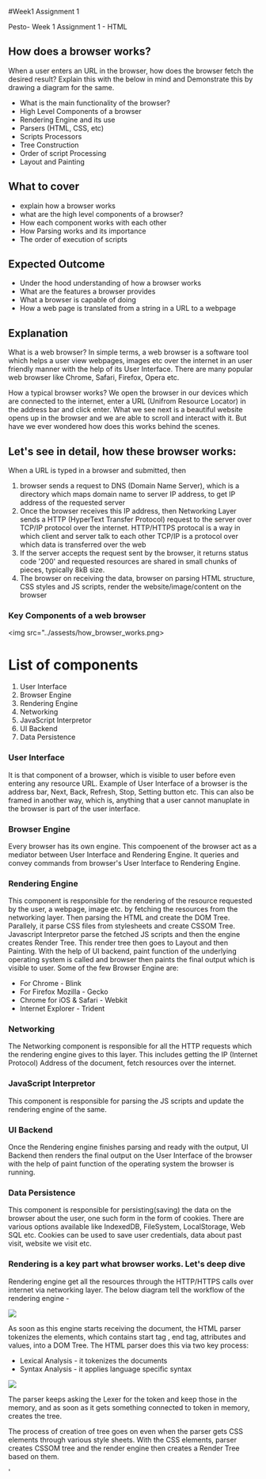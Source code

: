 #Week1 Assignment 1

Pesto- Week 1 Assignment 1 - HTML

## How does a browser works?

When a user enters an URL in the browser, how does the browser fetch the desired result? Explain this with the below in mind and Demonstrate this by drawing a diagram for the same.
- What is the main functionality of the browser?
- High Level Components of a browser
- Rendering Engine and its use
- Parsers (HTML, CSS, etc)
- Scripts Processors
- Tree Construction
- Order of script Processing
- Layout and Painting

## What to cover
- explain how a browser works
- what are the high level components of a browser?
- How each component works with each other
- How Parsing works and its importance
- The order of execution of scripts

## Expected Outcome
- Under the hood understanding of how a browser works
- What are the features a browser provides
- What a browser is capable of doing
- How a web page is translated from a string in a URL to a webpage


## Explanation
What is a web browser? 
In simple terms, a web browser is a software tool which helps a user view webpages, images etc over the internet in an user friendly manner with the help of its User Interface.
There are many popular web browser like Chrome, Safari, Firefox, Opera etc. 

How a typical browser works?
We open the browser in our devices which are connected to the internet, enter a URL (Unifrom Resource Locator) in the address bar and click enter. What we see next is a beautiful website opens up in the browser and we are able to scroll and interact with it. But have we ever wondered how does this works behind the scenes.

## Let's see in detail, how these browser works:
When a URL is typed in a browser and submitted, then 
1. browser sends a request to DNS (Domain Name Server), which is a directory which maps domain name to server IP address, to get IP address of the requested server
2. Once the browser receives this IP address, then Networking Layer sends a HTTP (HyperText Transfer Protocol) request to the server over TCP/IP protocol over the internet.
HTTP/HTTPS protocal is a way in which client and server talk to each other
TCP/IP is a protocol over which data is transferred over the web
3. If the server accepts the request sent by the browser, it returns status code '200' and requested resources are shared in small chunks of pieces, typically 8kB size.
4. The browser on receiving the data, browser on parsing HTML structure, CSS styles and JS scripts, render the website/image/content on the browser

### Key Components of a web browser
<img src="../assests/how_browser_works.png>

# List of components
1. User Interface
2. Browser Engine
3. Rendering Engine
4. Networking
5. JavaScript Interpretor
6. UI Backend
7. Data Persistence

### User Interface
It is that component of a browser, which is visible to user before even entering any resource URL. Example of User Interface of a browser is the address bar, Next, Back, Refresh, Stop, Setting button etc. This can also be framed in another way, which is, anything that a user cannot manuplate in the browser is part of the user interface.

### Browser Engine
Every browser has its own engine. This compoenent of the browser act as a mediator between User Interface and Rendering Engine. It queries and convey commands from browser's User Interface to Rendering Engine.

### Rendering Engine
This component is responsible for the rendering of the resource requested by the user, a webpage, image etc. by fetching the resources from the networking layer. Then parsing the HTML and create the DOM Tree. Parallely, it parse CSS files from stylesheets and create CSSOM Tree. Javascript Interpretor parse the fetched JS scripts and then the engine creates Render Tree. This render tree then goes to Layout and then Painting. With the help of UI backend, paint function of the underlying operating system is called and browser then paints the final output which is visible to user.
Some of the few Browser Engine are:
- For Chrome - Blink
- For Firefox Mozilla - Gecko
- Chrome for iOS & Safari - Webkit
- Internet Explorer - Trident

### Networking
The Networking component is responsible for all the HTTP requests which the rendering engine gives to this layer. This includes getting the IP (Internet Protocol) Address of the document, fetch resources over the internet.

### JavaScript Interpretor
This component is responsible for parsing the JS scripts and update the rendering engine of the same.

### UI Backend
Once the Rendering engine finishes parsing and ready with the output, UI Backend then renders the final output on the User Interface of the browser with the help of paint function of the operating system the browser is running.

### Data Persistence
This component is responsible for persisting(saving) the data on the browser about the user, one such form in the form of cookies. There are various options available like IndexedDB, FileSystem, LocalStorage, Web SQL etc. Cookies can be used to save user credentials, data about past visit, website we visit etc.


### Rendering is a key part what browser works. Let's deep dive
Rendering engine get all the resources through the HTTP/HTTPS calls over internet via networking layer. The below diagram tell the workflow of the rendering engine - 

<img src="../assests/rendering_engine_workflow.png">

As soon as this engine starts receiving the document, the HTML parser tokenizes the elements, which contains start tag , end tag, attributes and values, into a DOM Tree. The HTML parser does this via two key process:
- Lexical Analysis - it tokenizes the documents
- Syntax Analysis - it applies language specific syntax

<img src="../assests/lexer-parser.pmg">

The parser keeps asking the Lexer for the token and keep those in the memory, and as soon as it gets something connected to token in memory, creates the tree.

The process of creation of tree goes on even when the parser gets CSS elements through various style sheets. With the CSS elements, parser creates CSSOM tree and the render engine then creates a Render Tree based on them. 

'<script/>' tag can block the parsing of HTML and stop the rendering process, if 'async' or 'defer' attribute not mentioned. JS interpretation is done during compile time or whenever a parser is invoked. Please see the image below:
<img src="../assests/scripts_updating_token.png">

Now the rendering engine with the help of both DOM and CSSOM, creates a Render Tree. This then go through a process of 'Layout'. It is during this process, the exact size and location of a node is assigned to create the desired output.

The next stage is 'Painting' - the render tree will be traversed and each node will be painted using the UI Backend layer.

